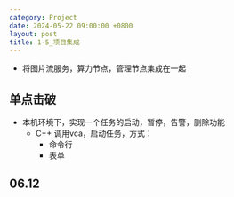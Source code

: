 ```yaml
---
category: Project
date: 2024-05-22 09:00:00 +0800
layout: post
title: 1-5_项目集成
---
```


+ 将图片流服务，算力节点，管理节点集成在一起

## 单点击破

+ 本机环境下，实现一个任务的启动，暂停，告警，删除功能
  + C++ 调用vca，启动任务，方式：
    + 命令行
    + 表单

## 06.12

